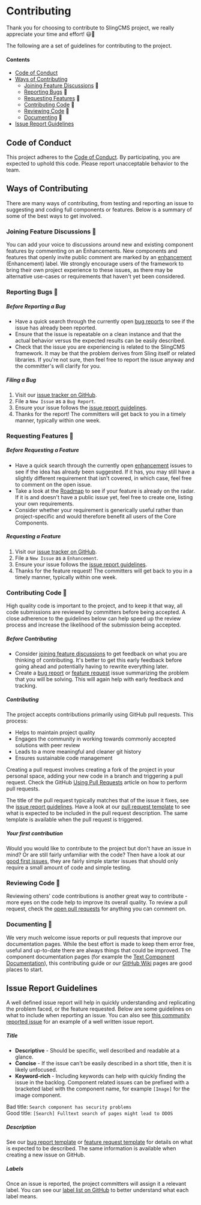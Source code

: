 # Contributing

Thank you for choosing to contribute to SlingCMS project, we really appreciate your time and effort! 😃🎊

The following are a set of guidelines for contributing to the project.

#### Contents

* [Code of Conduct](#code-of-conduct)
* [Ways of Contributing](#ways-of-contributing)
  * [Joining Feature Discussions](#joining-feature-discussions-) 💭
  * [Reporting Bugs](#reporting-bugs-) 🐛
  * [Requesting Features](#requesting-features-) 🚀
  * [Contributing Code](#contributing-code-) 👾
  * [Reviewing Code](#reviewing-code-) 👀
  * [Documenting](#documenting-) 📜
* [Issue Report Guidelines](#issue-report-guidelines)

## Code of Conduct

This project adheres to the [Code of Conduct](CODE_OF_CONDUCT.md). By participating, you are expected to uphold this code. Please report unacceptable behavior to the team.

## Ways of Contributing

There are many ways of contributing, from testing and reporting an issue to suggesting and coding full components or features. Below is a summary of some of the best ways to get involved. 

### Joining Feature Discussions 💭

You can add your voice to discussions around new and existing component features by commenting on an Enhancements. New components and features that openly invite public comment are marked by an [enhancement](https://github.com/slingcms/slingcms-parent/labels/enhancement) (Enhancement) label. We strongly encourage users of the framework to bring their own project experience to these issues, as there may be alternative use-cases or requirements that haven't yet been considered.


### Reporting Bugs 🐛

##### Before Reporting a Bug 

* Have a quick search through the currently open [bug reports](https://github.com/slingcms/slingcms-parent/labels/bug) to see if the issue has already been reported.
* Ensure that the issue is repeatable on a clean instance and that the actual behavior versus the expected results can be easily described.
* Check that the issue you are experiencing is related to the SlingCMS framework. It may be that the problem derives from Sling itself or related libraries. If you're not sure, then feel free to report the issue anyway and the committer's will clarify for you.

##### Filing a Bug

1. Visit our [issue tracker on GitHub](https://github.com/slingcms/slingcms-parent/issues).
1. File a `New Issue` as a `Bug Report`.
1. Ensure your issue follows the [issue report guidelines](#issue-report-guidelines).
1. Thanks for the report! The committers will get back to you in a timely manner, typically within one week.

### Requesting Features 🚀

##### Before Requesting a Feature

* Have a quick search through the currently open [enhancement](https://github.com/slingcms/slingcms-parent/labels/enhancement) issues to see if the idea has already been suggested. If it has, you may still have a slightly different requirement that isn't covered, in which case, feel free to comment on the open issue. 
* Take a look at the [Roadmap](https://github.com/slingcms/slingcms-parent/wiki/Road-Map) to see if your feature is already on the radar. If it is and doesn't have a public issue yet, feel free to create one, listing your own requirements.
* Consider whether your requirement is generically useful rather than project-specific and would therefore benefit all users of the Core Components.

##### Requesting a Feature

1. Visit our [issue tracker on GitHub](https://github.com/slingcms/slingcms-parent/issues).
1. File a `New Issue` as a `Enhancement`.
1. Ensure your issue follows the [issue report guidelines](#issue-report-guidelines).
1. Thanks for the feature request! The committers will get back to you in a timely manner, typically within one week.

### Contributing Code 👾 

High quality code is important to the project, and to keep it that way, all code submissions are reviewed by committers before being accepted. A close adherence to the guidelines below can help speed up the review process and increase the likelihood of the submission being accepted.

##### Before Contributing

* Consider [joining feature discussions](#joining-feature-discussions-) to get feedback on what you are thinking of contributing. It's better to get this early feedback before going ahead and potentially having to rewrite everything later.
* Create a [bug report](#reporting-bugs-) or [feature request](#requesting-features-) issue summarizing the problem that you will be solving. This will again help with early feedback and tracking.

##### Contributing

The project accepts contributions primarily using GitHub pull requests. This process:
* Helps to maintain project quality
* Engages the community in working towards commonly accepted solutions with peer review
* Leads to a more meaningful and cleaner git history
* Ensures sustainable code management 

Creating a pull request involves creating a fork of the project in your personal space, adding your new code in a branch and triggering a pull request. Check the GitHub [Using Pull Requests](https://help.github.com/articles/using-pull-requests) article on how to perform pull requests.

The title of the pull request typically matches that of the issue it fixes, see the [issue report guidelines](#issue-report-guidelines).
Have a look at our [pull request template](.github/pull_request_template.md) to see what is expected to be included in the pull request description. The same template is available when the pull request is triggered. 

##### Your first contribution
Would you would like to contribute to the project but don't have an issue in mind? Or are still fairly unfamiliar with the code? Then have a look at our [good first issues](https://github.com/slingcms/slingcms-parent/labels/good%20first%20issue), they are fairly simple starter issues that should only require a small amount of code and simple testing.

### Reviewing Code 👀

Reviewing others' code contributions is another great way to contribute - more eyes on the code help to improve its overall quality. To review a pull request, check the [open pull requests](https://github.com/slingcms/slingcms-parent/labels/pulls) for anything you can comment on. 

### Documenting 📜

We very much welcome issue reports or pull requests that improve our documentation pages. While the best effort is made to keep them error free, useful and up-to-date there are always things that could be improved. The component documentation pages (for example the [Text Component Documentation](https://github.com/slingcms/slingcms-parent/blob/master/aemdesign-aem-common/src/main/content/jcr_root/apps/aemdesign/components/content/text/v2/text/README.md)), this contributing guide or our [GitHub Wiki](https://github.com/slingcms/slingcms-parent/wiki) pages are good places to start.

## Issue Report Guidelines

A well defined issue report will help in quickly understanding and replicating the problem faced, or the feature requested. Below are some guidelines on what to include when reporting an issue. You can also see [this community reported issue](https://github.com/adobe/aem-core-wcm-components/issues/247) for an example of a well written issue report.

##### Title
* **Descriptive** - Should be specific, well described and readable at a glance.
* **Concise** - If the issue can't be easily described in a short title, then it is likely unfocused.
* **Keyword-rich** - Including keywords can help with quickly finding the issue in the backlog. Component related issues can be prefixed with a bracketed label with the component name, for example `[Image]` for the image component.

Bad title: `Search component has security problems`  
Good title: `[Search] Fulltext search of pages might lead to DDOS`

##### Description

See our [bug report template](.github/ISSUE_TEMPLATE/bug_report.md) or [feature request template](.github/ISSUE_TEMPLATE/feature_request.md) for details on what is expected to be described. The same information is available when creating a new issue on GitHub.

##### Labels

Once an issue is reported, the project committers will assign it a relevant label. You can see our [label list on GitHub](https://github.com/slingcms/slingcms-parent/labels) to better understand what each label means.
